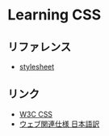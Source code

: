 Learning CSS
============

リファレンス
--------------

- [stylesheet](https://stylesheets.co/)


リンク
------

- [W3C CSS](http://www.w3.org/TR/#tr_CSS)
- [ウェブ関連仕様 日本語訳](http://www.hcn.zaq.ne.jp/___/WEB/index.html)
